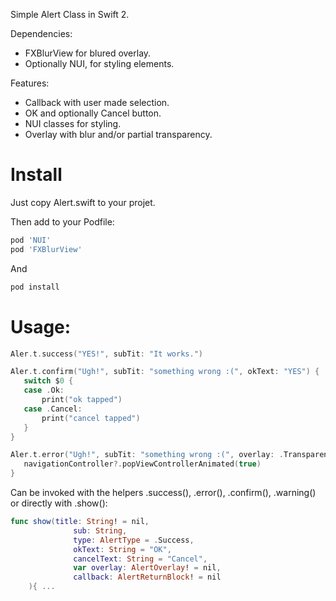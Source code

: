 
Simple Alert Class in Swift 2.

Dependencies:
- FXBlurView for blured overlay.
- Optionally NUI, for styling elements.

Features:
- Callback with user made selection.
- OK and optionally Cancel button.
- NUI classes for styling.
- Overlay with blur and/or partial transparency.

# Install

Just copy Alert.swift to your projet. 

Then add to your Podfile:

```ruby
pod 'NUI'
pod 'FXBlurView'
```

And

```bash
pod install
```

# Usage:

```swift
Aler.t.success("YES!", subTit: "It works.")
```

```swift
Aler.t.confirm("Ugh!", subTit: "something wrong :(", okText: "YES") {
   switch $0 {
   case .Ok:
       print("ok tapped")
   case .Cancel:
       print("cancel tapped")
   }
}
```

```swift
Aler.t.error("Ugh!", subTit: "something wrong :(", overlay: .Transparency) {
   navigationController?.popViewControllerAnimated(true)
}
```

Can be invoked with the helpers .success(), .error(), .confirm(), .warning() or directly with .show():

```swift
func show(title: String! = nil,
              sub: String,
              type: AlertType = .Success,
              okText: String = "OK",
              cancelText: String = "Cancel",
              var overlay: AlertOverlay! = nil,
              callback: AlertReturnBlock! = nil
    ){ ...

```
